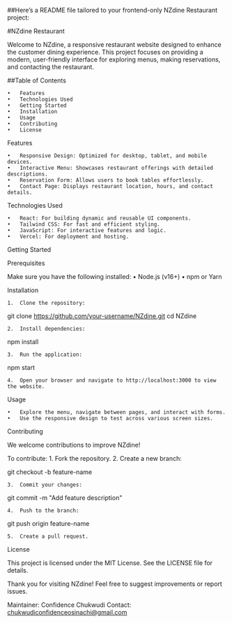 ##Here’s a README file tailored to your frontend-only NZdine Restaurant project:

#NZdine Restaurant

Welcome to NZdine, a responsive restaurant website designed to enhance the customer dining experience. This project focuses on providing a modern, user-friendly interface for exploring menus, making reservations, and contacting the restaurant.

##Table of Contents

	•	Features
	•	Technologies Used
	•	Getting Started
	•	Installation
	•	Usage
	•	Contributing
	•	License

Features

	•	Responsive Design: Optimized for desktop, tablet, and mobile devices.
	•	Interactive Menu: Showcases restaurant offerings with detailed descriptions.
	•	Reservation Form: Allows users to book tables effortlessly.
	•	Contact Page: Displays restaurant location, hours, and contact details.

Technologies Used

	•	React: For building dynamic and reusable UI components.
	•	Tailwind CSS: For fast and efficient styling.
	•	JavaScript: For interactive features and logic.
	•	Vercel: For deployment and hosting.

Getting Started

Prerequisites

Make sure you have the following installed:
	•	Node.js (v16+)
	•	npm or Yarn

Installation

	1.	Clone the repository:

git clone https://github.com/your-username/NZdine.git
cd NZdine


	2.	Install dependencies:

npm install


	3.	Run the application:

npm start


	4.	Open your browser and navigate to http://localhost:3000 to view the website.

Usage

	•	Explore the menu, navigate between pages, and interact with forms.
	•	Use the responsive design to test across various screen sizes.

Contributing

We welcome contributions to improve NZdine!

To contribute:
	1.	Fork the repository.
	2.	Create a new branch:

git checkout -b feature-name


	3.	Commit your changes:

git commit -m "Add feature description"


	4.	Push to the branch:

git push origin feature-name


	5.	Create a pull request.

License

This project is licensed under the MIT License. See the LICENSE file for details.

Thank you for visiting NZdine! Feel free to suggest improvements or report issues.

Maintainer: Confidence Chukwudi
Contact: chukwudiconfidenceosinachi@gmail.com
